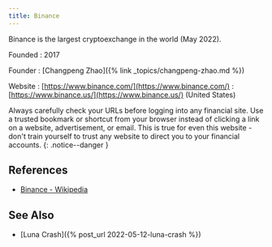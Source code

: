 ```yaml
---
title: Binance
---
```

Binance is the largest cryptoexchange in the world (May 2022).

Founded
: 2017

Founder
: [Changpeng Zhao]({% link _topics/changpeng-zhao.md %})

Website
: [https://www.binance.com/](https://www.binance.com/)
: [https://www.binance.us/](https://www.binance.us/) (United States)

Always carefully check your URLs before logging into any financial site. Use a trusted bookmark or shortcut from your browser instead of clicking a link on a website, advertisement, or email. This is true for even this website - don't train yourself to trust any website to direct you to your financial accounts.
{: .notice--danger }

## References

* [Binance - Wikipedia](https://en.wikipedia.org/wiki/Binance)

## See Also

* [Luna Crash]({% post_url 2022-05-12-luna-crash %})